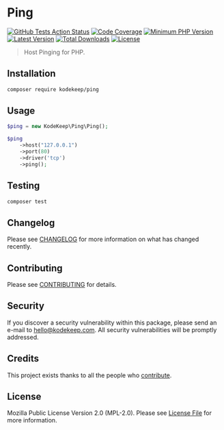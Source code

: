 # Ping

[![GitHub Tests Action Status](https://img.shields.io/github/workflow/status/kodekeep/ping/run-tests?label=tests)](https://github.com/kodekeep/ping/actions?query=workflow%3Arun-tests+branch%3Amaster)
[![Code Coverage](https://badgen.now.sh/codecov/c/github/kodekeep/ping)](https://codecov.io/gh/kodekeep/ping)
[![Minimum PHP Version](https://badgen.net/packagist/php/kodekeep/ping)](https://packagist.org/packages/kodekeep/ping)
[![Latest Version](https://badgen.net/packagist/v/kodekeep/ping)](https://packagist.org/packages/kodekeep/ping)
[![Total Downloads](https://badgen.net/packagist/dt/kodekeep/ping)](https://packagist.org/packages/kodekeep/ping)
[![License](https://badgen.net/packagist/license/kodekeep/ping)](https://packagist.org/packages/kodekeep/ping)

> Host Pinging for PHP.

## Installation

```bash
composer require kodekeep/ping
```

## Usage

``` php
$ping = new KodeKeep\Ping\Ping();

$ping
    ->host("127.0.0.1")
    ->port(80)
    ->driver('tcp')
    ->ping();
```

## Testing

``` bash
composer test
```

## Changelog

Please see [CHANGELOG](CHANGELOG.md) for more information on what has changed recently.

## Contributing

Please see [CONTRIBUTING](CONTRIBUTING.md) for details.

## Security

If you discover a security vulnerability within this package, please send an e-mail to hello@kodekeep.com. All security vulnerabilities will be promptly addressed.

## Credits

This project exists thanks to all the people who [contribute](../../contributors).

## License

Mozilla Public License Version 2.0 (MPL-2.0). Please see [License File](LICENSE.md) for more information.

